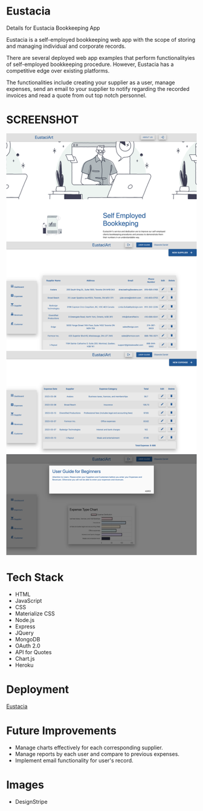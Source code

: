 # Eustacia

<p>Details for Eustacia Bookkeeping App</p>

<p>Eustacia is a self-employed bookkeeping web app with the scope of storing and managing individual and corporate records.</p>

<p>There are several deployed web app examples that perform functionalityies of self-employed bookkeeping procedure. However, Eustacia has a competitive edge over existing platforms.</p>

<p>The functionalities include creating your supplier as a user, manage expenses, send an email to your supplier to notify regarding the recorded invoices and read a quote from out top notch personnel.</p>

# SCREENSHOT

<img src="ReadMe_data/index.png">
<img src="ReadMe_data/Suppliers.png">
<img src="ReadMe_data/Expenses_detail.png">
<img src="ReadMe_data/Expenses_chart.png">



# Tech Stack

- HTML
- JavaScript
- CSS
- Materialize CSS
- Node.js
- Express
- JQuery
- MongoDB
- OAuth 2.0
- API for Quotes
- Chart.js
- Heroku

# Deployment

<a href="https://eustacia-app.herokuapp.com/" target="_blank">Eustacia</a>


# Future Improvements

- Manage charts effectively for each corresponding supplier.
- Manage reports by each user and compare to previous expenses.
- Implement email functionality for user's record.

# Images
- DesignStripe

